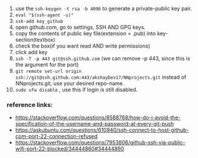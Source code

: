 1. use the `ssh-keygen -t rsa -b 4096` to generate a private-public key pair.
6. `eval "$(ssh-agent -s)"`
7. `ssh-add key_github`
4. open github.com, go to settings, SSH AND GPG keys.
5. copy the contents of public key file(extension = .pub) into key-section(textbox)
6. check the box(if you want read AND write permissions)
7. click add key
8. `ssh -T -p 443 git@ssh.github.com` (we can remove -p 443, since this is the argument for the port)
9. `git remote set-url origin ssh://git@ssh.github.com:443/akshayDev17/NNprojects.git`
   instead of NNprojects.git, use your desired repo-name.
10. `sudo ufw disable` , use this if login is still disabled.



### reference links:

* https://stackoverflow.com/questions/8588768/how-do-i-avoid-the-specification-of-the-username-and-password-at-every-git-push
* https://askubuntu.com/questions/610940/ssh-connect-to-host-github-com-port-22-connection-refused
* https://stackoverflow.com/questions/7953806/github-ssh-via-public-wifi-port-22-blocked/34444860#34444860